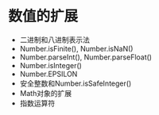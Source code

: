 # 数值的扩展

- 二进制和八进制表示法
- Number.isFinite(), Number.isNaN()
- Number.parseInt(), Number.parseFloat()
- Number.isInteger()
- Number.EPSILON
- 安全整数和Number.isSafeInteger()
- Math对象的扩展
- 指数运算符